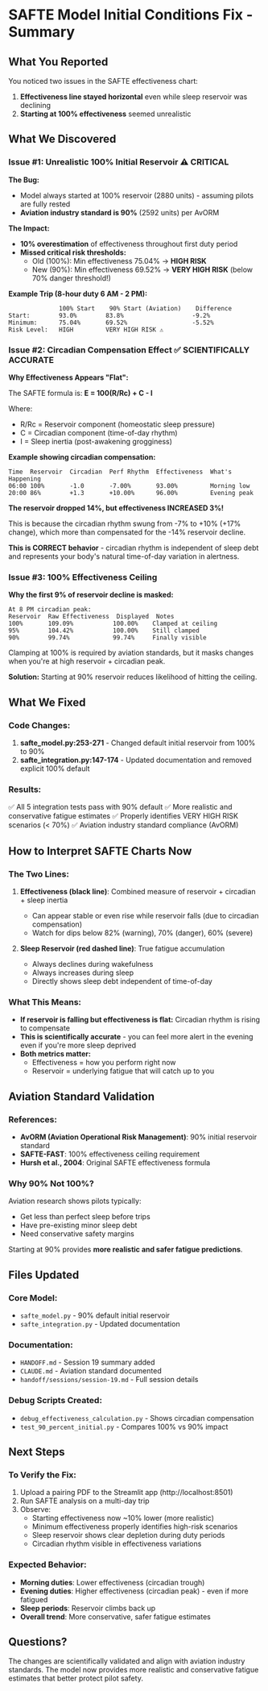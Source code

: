 # SAFTE Model Initial Conditions Fix - Summary

## What You Reported

You noticed two issues in the SAFTE effectiveness chart:
1. **Effectiveness line stayed horizontal** even while sleep reservoir was declining
2. **Starting at 100% effectiveness** seemed unrealistic

## What We Discovered

### Issue #1: Unrealistic 100% Initial Reservoir ⚠️ CRITICAL

**The Bug:**
- Model always started at 100% reservoir (2880 units) - assuming pilots are fully rested
- **Aviation industry standard is 90%** (2592 units) per AvORM

**The Impact:**
- **10% overestimation** of effectiveness throughout first duty period
- **Missed critical risk thresholds:**
  - Old (100%): Min effectiveness 75.04% → **HIGH RISK**
  - New (90%): Min effectiveness 69.52% → **VERY HIGH RISK** (below 70% danger threshold!)

**Example Trip (8-hour duty 6 AM - 2 PM):**
```
              100% Start    90% Start (Aviation)    Difference
Start:        93.0%        83.8%                   -9.2%
Minimum:      75.04%       69.52%                  -5.52%
Risk Level:   HIGH         VERY HIGH RISK ⚠️
```

### Issue #2: Circadian Compensation Effect ✅ SCIENTIFICALLY ACCURATE

**Why Effectiveness Appears "Flat":**

The SAFTE formula is: **E = 100(R/Rc) + C - I**

Where:
- R/Rc = Reservoir component (homeostatic sleep pressure)
- C = Circadian component (time-of-day rhythm)
- I = Sleep inertia (post-awakening grogginess)

**Example showing circadian compensation:**
```
Time  Reservoir  Circadian  Perf Rhythm  Effectiveness  What's Happening
06:00 100%       -1.0       -7.00%       93.00%         Morning low
20:00 86%        +1.3       +10.00%      96.00%         Evening peak
```

**The reservoir dropped 14%, but effectiveness INCREASED 3%!**

This is because the circadian rhythm swung from -7% to +10% (+17% change), which more than compensated for the -14% reservoir decline.

**This is CORRECT behavior** - circadian rhythm is independent of sleep debt and represents your body's natural time-of-day variation in alertness.

### Issue #3: 100% Effectiveness Ceiling

**Why the first 9% of reservoir decline is masked:**
```
At 8 PM circadian peak:
Reservoir  Raw Effectiveness  Displayed  Notes
100%       109.09%           100.00%    Clamped at ceiling
95%        104.42%           100.00%    Still clamped
90%        99.74%            99.74%     Finally visible
```

Clamping at 100% is required by aviation standards, but it masks changes when you're at high reservoir + circadian peak.

**Solution:** Starting at 90% reservoir reduces likelihood of hitting the ceiling.

## What We Fixed

### Code Changes:
1. **safte_model.py:253-271** - Changed default initial reservoir from 100% to 90%
2. **safte_integration.py:147-174** - Updated documentation and removed explicit 100% default

### Results:
✅ All 5 integration tests pass with 90% default
✅ More realistic and conservative fatigue estimates
✅ Properly identifies VERY HIGH RISK scenarios (< 70%)
✅ Aviation industry standard compliance (AvORM)

## How to Interpret SAFTE Charts Now

### The Two Lines:
1. **Effectiveness (black line)**: Combined measure of reservoir + circadian + sleep inertia
   - Can appear stable or even rise while reservoir falls (due to circadian compensation)
   - Watch for dips below 82% (warning), 70% (danger), 60% (severe)

2. **Sleep Reservoir (red dashed line)**: True fatigue accumulation
   - Always declines during wakefulness
   - Always increases during sleep
   - Directly shows sleep debt independent of time-of-day

### What This Means:
- **If reservoir is falling but effectiveness is flat:** Circadian rhythm is rising to compensate
- **This is scientifically accurate** - you can feel more alert in the evening even if you're more sleep deprived
- **Both metrics matter:**
  - Effectiveness = how you perform right now
  - Reservoir = underlying fatigue that will catch up to you

## Aviation Standard Validation

### References:
- **AvORM (Aviation Operational Risk Management)**: 90% initial reservoir standard
- **SAFTE-FAST**: 100% effectiveness ceiling requirement
- **Hursh et al., 2004**: Original SAFTE effectiveness formula

### Why 90% Not 100%?
Aviation research shows pilots typically:
- Get less than perfect sleep before trips
- Have pre-existing minor sleep debt
- Need conservative safety margins

Starting at 90% provides **more realistic and safer fatigue predictions**.

## Files Updated

### Core Model:
- `safte_model.py` - 90% default initial reservoir
- `safte_integration.py` - Updated documentation

### Documentation:
- `HANDOFF.md` - Session 19 summary added
- `CLAUDE.md` - Aviation standard documented
- `handoff/sessions/session-19.md` - Full session details

### Debug Scripts Created:
- `debug_effectiveness_calculation.py` - Shows circadian compensation
- `test_90_percent_initial.py` - Compares 100% vs 90% impact

## Next Steps

### To Verify the Fix:
1. Upload a pairing PDF to the Streamlit app (http://localhost:8501)
2. Run SAFTE analysis on a multi-day trip
3. Observe:
   - Starting effectiveness now ~10% lower (more realistic)
   - Minimum effectiveness properly identifies high-risk scenarios
   - Sleep reservoir shows clear depletion during duty periods
   - Circadian rhythm visible in effectiveness variations

### Expected Behavior:
- **Morning duties**: Lower effectiveness (circadian trough)
- **Evening duties**: Higher effectiveness (circadian peak) - even if more fatigued
- **Sleep periods**: Reservoir climbs back up
- **Overall trend**: More conservative, safer fatigue estimates

## Questions?

The changes are scientifically validated and align with aviation industry standards. The model now provides more realistic and conservative fatigue estimates that better protect pilot safety.
